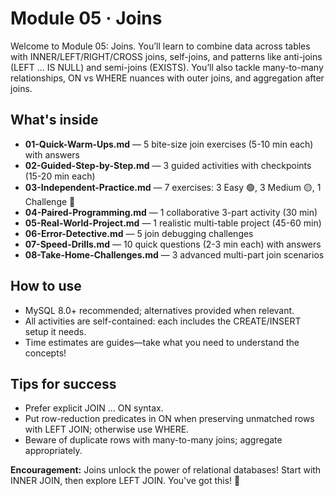 # Module 05 · Joins

Welcome to Module 05: Joins. You’ll learn to combine data across tables with INNER/LEFT/RIGHT/CROSS joins, self-joins, and patterns like anti-joins (LEFT ... IS NULL) and semi-joins (EXISTS). You’ll also tackle many-to-many relationships, ON vs WHERE nuances with outer joins, and aggregation after joins.

## What's inside
- **01-Quick-Warm-Ups.md** — 5 bite-size join exercises (5-10 min each) with answers
- **02-Guided-Step-by-Step.md** — 3 guided activities with checkpoints (15-20 min each)
- **03-Independent-Practice.md** — 7 exercises: 3 Easy 🟢, 3 Medium 🟡, 1 Challenge 🔴
- **04-Paired-Programming.md** — 1 collaborative 3-part activity (30 min)
- **05-Real-World-Project.md** — 1 realistic multi-table project (45-60 min)
- **06-Error-Detective.md** — 5 join debugging challenges
- **07-Speed-Drills.md** — 10 quick questions (2-3 min each) with answers
- **08-Take-Home-Challenges.md** — 3 advanced multi-part join scenarios

## How to use
- MySQL 8.0+ recommended; alternatives provided when relevant.
- All activities are self-contained: each includes the CREATE/INSERT setup it needs.
- Time estimates are guides—take what you need to understand the concepts!

## Tips for success
- Prefer explicit JOIN ... ON syntax.
- Put row-reduction predicates in ON when preserving unmatched rows with LEFT JOIN; otherwise use WHERE.
- Beware of duplicate rows with many-to-many joins; aggregate appropriately.

**Encouragement:** Joins unlock the power of relational databases! Start with INNER JOIN, then explore LEFT JOIN. You've got this! 🚀
